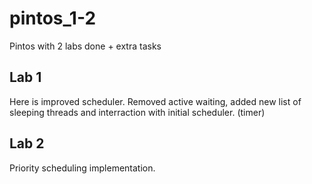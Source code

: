 # pintos_1-2
Pintos with 2 labs done + extra tasks
## Lab 1
Here is improved scheduler. Removed active waiting, added new list of sleeping threads and interraction with initial scheduler. (timer)
## Lab 2
Priority scheduling implementation.
